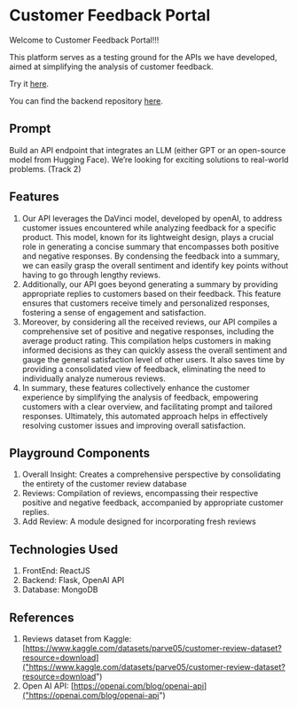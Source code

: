 # Customer Feedback Portal

Welcome to Customer Feedback Portal!!!

This platform serves as a testing ground for the APIs we have developed, aimed at simplifying the analysis of customer feedback.

Try it [here]("https://master--feedback-portal.netlify.app").

You can find the backend repository [here]("https://github.com/kushaangowda/feedback_portal_backend").

## Prompt

Build an API endpoint that integrates an LLM (either GPT or an open-source model from Hugging Face). We’re looking for exciting solutions to real-world problems. (Track 2)

## Features

1. Our API leverages the DaVinci model, developed by openAI, to address customer issues encountered while analyzing feedback for a specific product. This model, known for its lightweight design, plays a crucial role in generating a concise summary that encompasses both positive and negative responses. By condensing the feedback into a summary, we can easily grasp the overall sentiment and identify key points without having to go through lengthy reviews.
2. Additionally, our API goes beyond generating a summary by providing appropriate replies to customers based on their feedback. This feature ensures that customers receive timely and personalized responses, fostering a sense of engagement and satisfaction.
3. Moreover, by considering all the received reviews, our API compiles a comprehensive set of positive and negative responses, including the average product rating. This compilation helps customers in making informed decisions as they can quickly assess the overall sentiment and gauge the general satisfaction level of other users. It also saves time by providing a consolidated view of feedback, eliminating the need to individually analyze numerous reviews.
4. In summary, these features collectively enhance the customer experience by simplifying the analysis of feedback, empowering customers with a clear overview, and facilitating prompt and tailored responses. Ultimately, this automated approach helps in effectively resolving customer issues and improving overall satisfaction.

## Playground Components

1. Overall Insight: Creates a comprehensive perspective by consolidating the entirety of the customer review database
2. Reviews: Compilation of reviews, encompassing their respective positive and negative feedback, accompanied by appropriate customer replies.
3. Add Review: A module designed for incorporating fresh reviews

## Technologies Used

1. FrontEnd: ReactJS
2. Backend: Flask, OpenAI API
3. Database: MongoDB

## References

1. Reviews dataset from Kaggle: [https://www.kaggle.com/datasets/parve05/customer-review-dataset?resource=download]("https://www.kaggle.com/datasets/parve05/customer-review-dataset?resource=download")
2. Open AI API: [https://openai.com/blog/openai-api]("https://openai.com/blog/openai-api")
